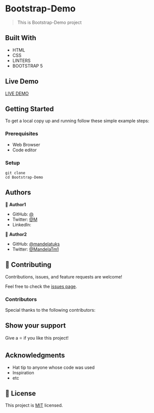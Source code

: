 # Bootstrap-Demo

> This is Bootstrap-Demo project




## Built With

- HTML
- CSS
- LINTERS
- BOOTSTRAP 5

## Live Demo 

[LIVE DEMO](https://github.com/ramrod433/Bootstrap-Demo)


## Getting Started


To get a local copy up and running follow these simple example steps:

### Prerequisites
 - Web Browser
 - Code editor

### Setup
~~~
git clone 
cd Bootstrap-Demo

~~~



## Authors

👤 **Author1**

- GitHub: [@]()
- Twitter: [@M]()
- LinkedIn: []()

👤 **Author2**

- GitHub: [@mandelatuks](https://github.com/mandelatuks)
- Twitter: [@MandelaTm1](https://twitter.com/MandelaTm1_)

## 🤝 Contributing

Contributions, issues, and feature requests are welcome!

Feel free to check the [issues page](../../issues/).

### Contributors

Special thanks to the following contributors:

## Show your support

Give a ⭐️ if you like this project!

## Acknowledgments

- Hat tip to anyone whose code was used
- Inspiration
- etc

## 📝 License

This project is [MIT](./MIT.md) licensed.

